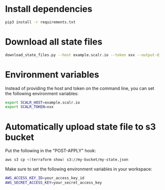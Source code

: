 # Install dependencies

```bash
pip3 install -r requirements.txt
```

# Download all state files

```bash
download_state_files.py --host example.scalr.io --token xxx --output-dir /tmp/scalr-state-files
```

# Environment variables

Instead of providing the host and token on the command line, you can set the following environment variables:

```bash
export SCALR_HOST=example.scalr.io
export SCALR_TOKEN=xxx
```

# Automatically upload state file to s3 bucket

Put the following in the "POST-APPLY" hook:

```bash
aws s3 cp <(terraform show) s3://my-bucket/my-state.json
```

Make sure to set the following environment variables in your workspace:

```bash
AWS_ACCESS_KEY_ID=your_access_key_id
AWS_SECRET_ACCESS_KEY=your_secret_access_key
```
